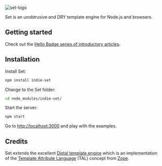 ![set-logo](https://ind.ie/assets/images/set/logo.svg)

Set is an unobtrusive and DRY template engine for Node.js and browsers.

Getting started
---

Check out the [Hello Badge series of introductory articles](https://source.ind.ie/project/set-hello-badge-1-text-and-attribute/tree/master).

Installation
---

Install Set:

```bash
npm install indie-set
```

Change to the Set folder:

```bash
cd node_modules/indie-set/
```

Start the server:

```bash
npm start
```

Go to [http://localhost:3000](http://localhost:3000/) and play with the examples.


Credits
---

Set extends the excellent [Distal template engine](https://code.google.com/p/distal/) which is an implementation of the [Template Attribute Language](http://en.wikipedia.org/wiki/Template_Attribute_Language) (TAL) concept from [Zope](http://www.zope.org).
